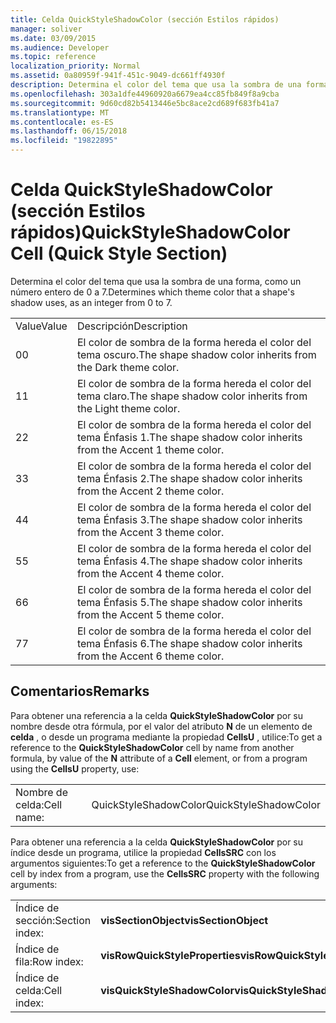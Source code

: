 ```yaml
---
title: Celda QuickStyleShadowColor (sección Estilos rápidos)
manager: soliver
ms.date: 03/09/2015
ms.audience: Developer
ms.topic: reference
localization_priority: Normal
ms.assetid: 0a80959f-941f-451c-9049-dc661ff4930f
description: Determina el color del tema que usa la sombra de una forma, como un número entero de 0 a 7.
ms.openlocfilehash: 303a1dfe44960920a6679ea4cc85fb849f8a9cba
ms.sourcegitcommit: 9d60cd82b5413446e5bc8ace2cd689f683fb41a7
ms.translationtype: MT
ms.contentlocale: es-ES
ms.lasthandoff: 06/15/2018
ms.locfileid: "19822895"
---
```

# <a name="quickstyleshadowcolor-cell-quick-style-section"></a><span data-ttu-id="8a11a-103">Celda QuickStyleShadowColor (sección Estilos rápidos)</span><span class="sxs-lookup"><span data-stu-id="8a11a-103">QuickStyleShadowColor Cell (Quick Style Section)</span></span>

<span data-ttu-id="8a11a-104">Determina el color del tema que usa la sombra de una forma, como un número entero de 0 a 7.</span><span class="sxs-lookup"><span data-stu-id="8a11a-104">Determines which theme color that a shape's shadow uses, as an integer from 0 to 7.</span></span>
  
|||
|:-----|:-----|
|<span data-ttu-id="8a11a-105">Value</span><span class="sxs-lookup"><span data-stu-id="8a11a-105">Value</span></span>  <br/> |<span data-ttu-id="8a11a-106">Descripción</span><span class="sxs-lookup"><span data-stu-id="8a11a-106">Description</span></span>  <br/> |
|<span data-ttu-id="8a11a-107">0</span><span class="sxs-lookup"><span data-stu-id="8a11a-107">0</span></span>  <br/> |<span data-ttu-id="8a11a-108">El color de sombra de la forma hereda el color del tema oscuro.</span><span class="sxs-lookup"><span data-stu-id="8a11a-108">The shape shadow color inherits from the Dark theme color.</span></span>  <br/> |
|<span data-ttu-id="8a11a-109">1</span><span class="sxs-lookup"><span data-stu-id="8a11a-109">1</span></span>  <br/> |<span data-ttu-id="8a11a-110">El color de sombra de la forma hereda el color del tema claro.</span><span class="sxs-lookup"><span data-stu-id="8a11a-110">The shape shadow color inherits from the Light theme color.</span></span>  <br/> |
|<span data-ttu-id="8a11a-111">2</span><span class="sxs-lookup"><span data-stu-id="8a11a-111">2</span></span>  <br/> |<span data-ttu-id="8a11a-112">El color de sombra de la forma hereda el color del tema Énfasis 1.</span><span class="sxs-lookup"><span data-stu-id="8a11a-112">The shape shadow color inherits from the Accent 1 theme color.</span></span>  <br/> |
|<span data-ttu-id="8a11a-113">3</span><span class="sxs-lookup"><span data-stu-id="8a11a-113">3</span></span>  <br/> |<span data-ttu-id="8a11a-114">El color de sombra de la forma hereda el color del tema Énfasis 2.</span><span class="sxs-lookup"><span data-stu-id="8a11a-114">The shape shadow color inherits from the Accent 2 theme color.</span></span>  <br/> |
|<span data-ttu-id="8a11a-115">4</span><span class="sxs-lookup"><span data-stu-id="8a11a-115">4</span></span>  <br/> |<span data-ttu-id="8a11a-116">El color de sombra de la forma hereda el color del tema Énfasis 3.</span><span class="sxs-lookup"><span data-stu-id="8a11a-116">The shape shadow color inherits from the Accent 3 theme color.</span></span>  <br/> |
|<span data-ttu-id="8a11a-117">5</span><span class="sxs-lookup"><span data-stu-id="8a11a-117">5</span></span>  <br/> |<span data-ttu-id="8a11a-118">El color de sombra de la forma hereda el color del tema Énfasis 4.</span><span class="sxs-lookup"><span data-stu-id="8a11a-118">The shape shadow color inherits from the Accent 4 theme color.</span></span>  <br/> |
|<span data-ttu-id="8a11a-119">6</span><span class="sxs-lookup"><span data-stu-id="8a11a-119">6</span></span>  <br/> |<span data-ttu-id="8a11a-120">El color de sombra de la forma hereda el color del tema Énfasis 5.</span><span class="sxs-lookup"><span data-stu-id="8a11a-120">The shape shadow color inherits from the Accent 5 theme color.</span></span>  <br/> |
|<span data-ttu-id="8a11a-121">7</span><span class="sxs-lookup"><span data-stu-id="8a11a-121">7</span></span>  <br/> |<span data-ttu-id="8a11a-122">El color de sombra de la forma hereda el color del tema Énfasis 6.</span><span class="sxs-lookup"><span data-stu-id="8a11a-122">The shape shadow color inherits from the Accent 6 theme color.</span></span>  <br/> |
   
## <a name="remarks"></a><span data-ttu-id="8a11a-123">Comentarios</span><span class="sxs-lookup"><span data-stu-id="8a11a-123">Remarks</span></span>

<span data-ttu-id="8a11a-124">Para obtener una referencia a la celda **QuickStyleShadowColor** por su nombre desde otra fórmula, por el valor del atributo **N** de un elemento de **celda** , o desde un programa mediante la propiedad **CellsU** , utilice:</span><span class="sxs-lookup"><span data-stu-id="8a11a-124">To get a reference to the **QuickStyleShadowColor** cell by name from another formula, by value of the **N** attribute of a **Cell** element, or from a program using the **CellsU** property, use:</span></span> 
  
|||
|:-----|:-----|
| <span data-ttu-id="8a11a-125">Nombre de celda:</span><span class="sxs-lookup"><span data-stu-id="8a11a-125">Cell name:</span></span>  <br/> | <span data-ttu-id="8a11a-126">QuickStyleShadowColor</span><span class="sxs-lookup"><span data-stu-id="8a11a-126">QuickStyleShadowColor</span></span>  <br/> |
   
<span data-ttu-id="8a11a-127">Para obtener una referencia a la celda **QuickStyleShadowColor** por su índice desde un programa, utilice la propiedad **CellsSRC** con los argumentos siguientes:</span><span class="sxs-lookup"><span data-stu-id="8a11a-127">To get a reference to the **QuickStyleShadowColor** cell by index from a program, use the **CellsSRC** property with the following arguments:</span></span> 
  
|||
|:-----|:-----|
| <span data-ttu-id="8a11a-128">Índice de sección:</span><span class="sxs-lookup"><span data-stu-id="8a11a-128">Section index:</span></span>  <br/> |<span data-ttu-id="8a11a-129">**visSectionObject**</span><span class="sxs-lookup"><span data-stu-id="8a11a-129">**visSectionObject**</span></span> <br/> |
| <span data-ttu-id="8a11a-130">Índice de fila:</span><span class="sxs-lookup"><span data-stu-id="8a11a-130">Row index:</span></span>  <br/> |<span data-ttu-id="8a11a-131">**visRowQuickStyleProperties**</span><span class="sxs-lookup"><span data-stu-id="8a11a-131">**visRowQuickStyleProperties**</span></span> <br/> |
| <span data-ttu-id="8a11a-132">Índice de celda:</span><span class="sxs-lookup"><span data-stu-id="8a11a-132">Cell index:</span></span>  <br/> |<span data-ttu-id="8a11a-133">**visQuickStyleShadowColor**</span><span class="sxs-lookup"><span data-stu-id="8a11a-133">**visQuickStyleShadowColor**</span></span> <br/> |
   

